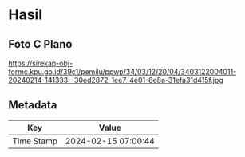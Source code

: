 # Hasil

## Foto C Plano

https://sirekap-obj-formc.kpu.go.id/39c1/pemilu/ppwp/34/03/12/20/04/3403122004011-20240214-141333--30ed2872-1ee7-4e01-8e8a-31efa31d415f.jpg


## Metadata

| Key        | Value               |
| ---------- | ------------------- |
| Time Stamp | 2024-02-15 07:00:44 |



